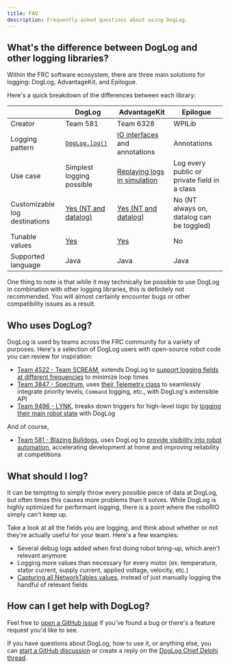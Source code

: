 ```yaml
---
title: FAQ
description: Frequently asked questions about using DogLog.
---
```


## What's the difference between DogLog and other logging libraries?

Within the FRC software ecosystem, there are three main solutions for logging: DogLog, AdvantageKit, and Epilogue.

Here's a quick breakdown of the differences between each library:

|                               | DogLog                                                                   | AdvantageKit                                                                                                             | Epilogue                                     |
| ----------------------------- | ------------------------------------------------------------------------ | ------------------------------------------------------------------------------------------------------------------------ | -------------------------------------------- |
| Creator                       | Team 581                                                                 | Team 6328                                                                                                                | WPILib                                       |
| Logging pattern               | [`DogLog.log()`](/getting-started/usage#logging)                         | [IO interfaces](https://docs.advantagekit.org/data-flow/recording-inputs/io-interfaces) and annotations                  | Annotations                                  |
| Use case                      | Simplest logging possible                                                | [Replaying logs in simulation](https://docs.advantagekit.org/getting-started/what-is-advantagekit/)                      | Log every public or private field in a class |
| Customizable log destinations | [Yes (NT and datalog)](/reference/configuring/#networktables-publishing) | [Yes (NT and datalog)](https://docs.advantagekit.org/getting-started/installation/existing-projects#robot-configuration) | No (NT always on, datalog can be toggled)    |
| Tunable values                | [Yes](/guides/tunable-values)                                            | [Yes](https://docs.advantagekit.org/data-flow/recording-inputs/dashboard-inputs/)                                        | No                                           |
| Supported language            | Java                                                                     | Java                                                                                                                     | Java                                         |

One thing to note is that while it may technically be possible to use DogLog in combination with other logging libraries, this is definitely not recommended.
You will almost certainly encounter bugs or other compatibility issues as a result.

## Who uses DogLog?

DogLog is used by teams across the FRC community for a variety of purposes.
Here's a selection of DogLog users with open-source robot code you can review for inspiration:

- [Team 4522 - Team SCREAM](https://www.thebluealliance.com/team/4522), extends DogLog to [support logging fields at different frequencies](https://github.com/TeamSCREAMRobotics/4522_2025Competition/blob/5e15fb5ddbe254524759e0cf7a9c4714a160b48d/src/main/java/frc2025/logging/Logger.java) to minimize loop times
- [Team 3847 - Spectrum](https://www.thebluealliance.com/team/3847), uses [their Telemetry class](https://github.com/Spectrum3847/2025-Spectrum/blob/15fe02ad68d86d82df43b5a81ded2fdb2bf3036b/src/main/java/frc/spectrumLib/Telemetry.java) to seamlessly integrate priority levels, `Command` logging, etc., with DogLog's extensible API
- [Team 9496 - LYNK](https://www.thebluealliance.com/team/9496), breaks down triggers for high-level logic by [logging their main robot state](https://github.com/LynkRobotics/RobotCode2025/blob/747012aab2138378f4c0545704f1fb9f258a5350/src/main/java/frc/robot/subsystems/RobotState.java#L296-L301) with DogLog

And of course,

- [Team 581 - Blazing Bulldogs](https://www.thebluealliance.com/team/581), uses DogLog to [provide visibility into robot automation](https://github.com/team581/2024-offseason-bot/blob/4ba4c17f4e07bb44fb5cb433b1519f07246e390a/src/main/java/frc/robot/robot_manager/RobotManager.java#L415-L426), accelerating development at home and improving reliability at competitions

## What should I log?

It can be tempting to simply throw every possible piece of data at DogLog, but often times this causes more problems than it solves. While DogLog is highly optimized for performant logging, there is a point where the roboRIO simply can't keep up.

Take a look at all the fields you are logging, and think about whether or not they're actually useful for your team. Here's a few examples:

- Several debug logs added when first doing robot bring-up, which aren't relevant anymore
- Logging more values than necessary for every motor (ex. temperature, stator current, supply current, applied voltage, velocity, etc.)
- [Capturing all NetworkTables values](/reference/configuring#capture-networktables), instead of just manually logging the handful of relevant fields

## How can I get help with DogLog?

Feel free to [open a GitHub issue](https://github.com/jonahsnider/doglog/issues/new) if you've found a bug or there's a feature request you'd like to see.

If you have questions about DogLog, how to use it, or anything else, you can [start a GitHub discussion](https://github.com/jonahsnider/doglog/discussions/new?category=q-a) or create a reply on the [DogLog Chief Delphi thread](https://www.chiefdelphi.com/t/announcing-doglog-simpler-logging-for-frc/469056?u=jonahsnider).

